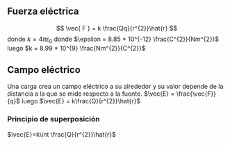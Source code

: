 ## Fuerza eléctrica
$$
\vec{
F
} = k \frac{Qq}{r^{2}}\hat{r}
$$
donde $k=4\pi\epsilon_{0}$
donde $\epsilon = 8.85 * 10^{-12} \frac{C^{2}}{Nm^{2}}$
luego $k = 8.99 * 10^{9} \frac{Nm^{2}}{C^{2}}$
## Campo eléctrico
Una carga crea un campo eléctrico a su alrededor y su valor depende de la distancia a la que se mide respecto a la fuente.
$\vec{E} = \frac{\vec{F}}{q}$ luego $\vec{E} = k\frac{Q}{r^{2}}\hat{r}$
### Principio de superposición
$\vec{E}=k\int \frac{Q}{r^{2}}\hat{r}$
 
